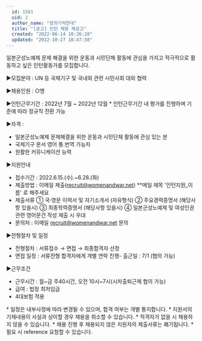 ```yaml
---
  id: 1581
  uid: 2
  author_name: "정의기억연대"
  title: "[공고] 인턴 채용 재공고"
  created: "2022-06-14 18:26:28"
  updated: "2022-10-27 10:47:58"
---
```

일본군성노예제 문제 해결을 위한 운동과 시민단체 활동에 관심을 가지고 적극적으로 활동하고 싶은 인턴활동가를 모집합니다.

▶모집분야 : UN 등 국제기구 및 국내외 관련 시민사회 대외 협력

▶채용인원 : ○명

▶인턴근무기간 : 2022년 7월 ~ 2022년 12월
\* 인턴근무기간 내 평가를 진행하며 기준에 따라 정규직 전환 가능

▶자격 :
- 일본군성노예제 문제해결을 위한 운동과 시민단체 활동에 관심 있는 분
- 국제기구 문서 영어 통.번역 가능자
- 원활한 커뮤니케이션 능력

▶지원안내
- 접수기간 : 2022.6.15.(수).~6.28.(화)
- 제출방법 : 이메일 제출(recruit@womenandwar.net) \*\*메일 제목 '인턴지원_이름' 로 해주세요
- 제출서류
① 국·영문 이력서 및 자기소개서 (자유형식)
② 주요경력증명서 (해당사항 있을시)
③ 최종학력증명서 (해당사항 있을시)
④ 일본군성노예제 및 여성인권 관련 영어문건 작성 제출 시 우대
- 문의처 : 이메일 recruit@womenandwar.net 문의

▶전형절차 및 일정
- 전형절차 : 서류접수 → 면접 → 최종합격자 선정
- 면접 일정 : 서류전형 합격자에게 개별 연락 진행- 출근일 : 7/1 (협의 가능)

▶근무조건
- 근무시간 : 월~금 주40시간, 오전 10시~7시(시차출퇴근제 협의 가능)
- 급여 : 법정 최저임금
- 4대보험 적용

\* 일정은 내부사정에 따라 변경될 수 있으며, 합격 여부는 개별 통지합니다.
\* 지원서의 기재내용이 사실과 상이할 경우 채용을 취소할 수 있습니다.
\* 적격자가 없을 시 채용하지 않을 수 있습니다.
\* 채용 진행 후 채용되지 않은 지원자의 제출서류는 폐기됩니다.
\* 필요 시 reference 요청할 수 있습니다.
